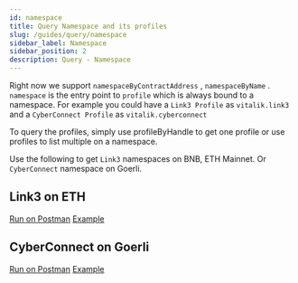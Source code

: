 ```yaml
---
id: namespace
title: Query Namespace and its profiles
slug: /guides/query/namespace
sidebar_label: Namespace
sidebar_position: 2
description: Query - Namespace
---
```


Right now we support `namespaceByContractAddress` , `namespaceByName` . `namespace` is the entry point to `profile` which is always bound to a namespace. For example you could have a `Link3 Profile` as `vitalik.link3` and a `CyberConnect Profile` as `vitalik.cyberconnect`

To query the profiles, simply use profileByHandle to get one profile or use profiles to list multiple on a namespace.

Use the following to get `Link3` namespaces on BNB, ETH Mainnet. Or `CyberConnect` namespace on Goerli.

## Link3 on ETH

[Run on Postman](https://www.postman.com/cyberconnect-v2/workspace/cyberconnect-v2/request/20133006-60a8c464-8c6b-48cd-a138-7f5ca462a00b) [Example](https://www.postman.com/cyberconnect-v2/workspace/cyberconnect-v2/example/20133006-79eb293e-a493-48fc-ac97-5c06eea53d20)

## CyberConnect on Goerli

[Run on Postman](https://www.postman.com/cyberconnect-v2/workspace/cyberconnect-v2/request/20133006-2067d63f-e7d5-4d86-a2d2-2d96077d2b97) [Example](https://www.postman.com/cyberconnect-v2/workspace/cyberconnect-v2/example/20133006-54797ffe-ddb0-4773-b658-f4f712af02cb)
